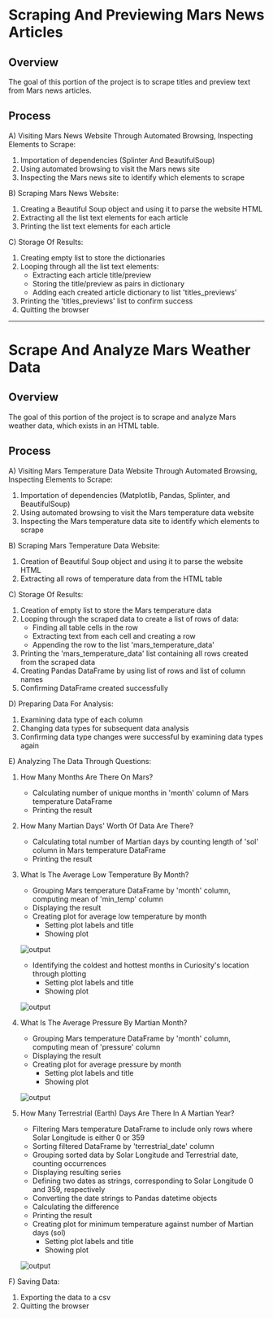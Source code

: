 # Scraping And Previewing Mars News Articles

## Overview ##

The goal of this portion of the project is to scrape titles and preview text from Mars news articles.

## Process ##

A) Visiting Mars News Website Through Automated Browsing, Inspecting Elements to Scrape:
  1. Importation of dependencies (Splinter And BeautifulSoup)
  2. Using automated browsing to visit the Mars news site
  3. Inspecting the Mars news site to identify which elements to scrape

B) Scraping Mars News Website:
  1. Creating a Beautiful Soup object and using it to parse the website HTML
  2. Extracting all the list text elements for each article
  3. Printing the list text elements for each article

C) Storage Of Results:
  1. Creating empty list to store the dictionaries
  2. Looping through all the list text elements:
     - Extracting each article title/preview
     - Storing the title/preview as pairs in dictionary
     - Adding each created article dictionary to list 'titles_previews'
  4. Printing the 'titles_previews' list to confirm success
  5. Quitting the browser

---

# Scrape And Analyze Mars Weather Data

## Overview ##

The goal of this portion of the project is to scrape and analyze Mars weather data, which exists in an HTML table.

## Process ##

A) Visiting Mars Temperature Data Website Through Automated Browsing, Inspecting Elements to Scrape:
  1. Importation of dependencies (Matplotlib, Pandas, Splinter, and BeautifulSoup)
  2. Using automated browsing to visit the Mars temperature data website
  3. Inspecting the Mars temperature data site to identify which elements to scrape

B) Scraping Mars Temperature Data Website:
  1. Creation of Beautiful Soup object and using it to parse the website HTML
  2. Extracting all rows of temperature data from the HTML table

C) Storage Of Results:
  1. Creation of empty list to store the Mars temperature data
  2. Looping through the scraped data to create a list of rows of data:
     - Finding all table cells in the row
     - Extracting text from each cell and creating a row
     - Appending the row to the list 'mars_temperature_data'
  3. Printing the 'mars_temperature_data' list containing all rows created from the scraped data
  4. Creating Pandas DataFrame by using list of rows and list of column names
  5. Confirming DataFrame created successfully

D) Preparing Data For Analysis:
  1. Examining data type of each column
  2. Changing data types for subsequent data analysis
  3. Confirming data type changes were successful by examining data types again

E) Analyzing The Data Through Questions:
  1. How Many Months Are There On Mars?
     - Calculating number of unique months in 'month' column of Mars temperature DataFrame
     - Printing the result
  2. How Many Martian Days' Worth Of Data Are There?
     - Calculating total number of Martian days by counting length of 'sol' column in Mars temperature DataFrame
     - Printing the result
  3. What Is The Average Low Temperature By Month?
     - Grouping Mars temperature DataFrame by 'month' column, computing mean of 'min_temp' column
     - Displaying the result
     - Creating plot for average low temperature by month
        - Setting plot labels and title
        - Showing plot

      ![output](https://github.com/10H-K/Web_Scraping/assets/152930492/b2cffc23-7eb0-40b7-828f-2374c0fb6369)

     - Identifying the coldest and hottest months in Curiosity's location through plotting
        - Setting plot labels and title
        - Showing plot

      ![output](https://github.com/10H-K/Web_Scraping/assets/152930492/69d99418-79ef-4291-a1d9-0823c46a853c)

  3. What Is The Average Pressure By Martian Month?
     - Grouping Mars temperature DataFrame by 'month' column, computing mean of 'pressure' column
     - Displaying the result
     - Creating plot for average pressure by month
        - Setting plot labels and title
        - Showing plot

      ![output](https://github.com/10H-K/Web_Scraping/assets/152930492/c9c5ac25-0728-4ed3-bdc4-cae47987d770)

  4. How Many Terrestrial (Earth) Days Are There In A Martian Year?
     - Filtering Mars temperature DataFrame to include only rows where Solar Longitude is either 0 or 359
     - Sorting filtered DataFrame by 'terrestrial_date' column
     - Grouping sorted data by Solar Longitude and Terrestrial date, counting occurrences
     - Displaying resulting series
     - Defining two dates as strings, corresponding to Solar Longitude 0 and 359, respectively
     - Converting the date strings to Pandas datetime objects
     - Calculating the difference
     - Printing the result
     - Creating plot for minimum temperature against number of Martian days (sol)
        - Setting plot labels and title
        - Showing plot

      ![output](https://github.com/10H-K/Web_Scraping/assets/152930492/ea494470-a98d-4df1-97a1-e53ead300a4d)

F) Saving Data:
  1. Exporting the data to a csv
  2. Quitting the browser

